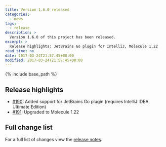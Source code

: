 ```yaml
---
title: Version 1.6.0 released
categories:
  - news
tags:
  - release
description: >
  Version 1.6.0 of this project has been released.
excerpt: >
  Release highlights: JetBrains Go plugin for IntelliJ, Molecule 1.22 ...
read_time: no
date: 2017-03-24T21:57:45+00:00
modified: 2017-03-24T21:57:45+00:00
---
```


{% include base_path %}

## Release highlights

* [#190](https://github.com/gantsign/development-environment/pull/190):
  Added support for JetBrains Go plugin (requires IntelliJ IDEA Ultimate
  Edition)
* [#191](https://github.com/gantsign/development-environment/pull/191):
  Upgraded to Molecule 1.22

## Full change list

For a full list of changes view the
[release notes](https://github.com/gantsign/development-environment/releases/tag/1.6.0).
